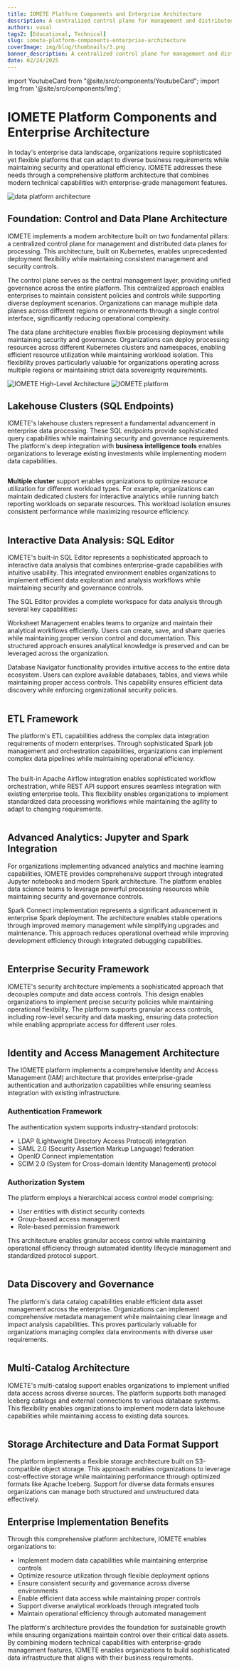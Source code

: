 ```yaml
---
title: IOMETE Platform Components and Enterprise Architecture
description: A centralized control plane for management and distributed data planes for processing
authors: vusal
tags2: [Educational, Technical]
slug: iomete-platform-components-enterprise-architecture
coverImage: img/blog/thumbnails/3.png
banner_description: A centralized control plane for management and distributed data planes for processing
date: 02/24/2025
---
```


import YoutubeCard from "@site/src/components/YoutubeCard";
import Img from '@site/src/components/Img';

# **IOMETE Platform Components and Enterprise Architecture**

In today's enterprise data landscape, organizations require sophisticated yet flexible platforms that can adapt to diverse business requirements while maintaining security and operational efficiency. IOMETE addresses these needs through a comprehensive platform architecture that combines modern technical capabilities with enterprise-grade management features.

<Img src="/img/blog/2025-02-24-platform-components-and-enterprise-architecture/data-platform-architecture.png" alt="data platform architecture" maxWidth="500px" centered borderless/>

## **Foundation: Control and Data Plane Architecture**

IOMETE implements a modern architecture built on two fundamental pillars: a centralized control plane for management and distributed data planes for processing. This architecture, built on Kubernetes, enables unprecedented deployment flexibility while maintaining consistent management and security controls.

The control plane serves as the central management layer, providing unified governance across the entire platform. This centralized approach enables enterprises to maintain consistent policies and controls while supporting diverse deployment scenarios. Organizations can manage multiple data planes across different regions or environments through a single control interface, significantly reducing operational complexity.

The data plane architecture enables flexible processing deployment while maintaining security and governance. Organizations can deploy processing resources across different Kubernetes clusters and namespaces, enabling efficient resource utilization while maintaining workload isolation. This flexibility proves particularly valuable for organizations operating across multiple regions or maintaining strict data sovereignty requirements.

<Img src="/img/blog/2025-02-24-platform-components-and-enterprise-architecture/iomete-high-level-data-architecture.png" alt="IOMETE High-Level Architecture" maxWidth="500px" centered borderless/>

<Img src="/img/blog/2025-02-24-platform-components-and-enterprise-architecture/iomete-platform.png" alt="IOMETE platform" maxWidth="500px" centered borderless/>

## **Lakehouse Clusters (SQL Endpoints)**

IOMETE's lakehouse clusters represent a fundamental advancement in enterprise data processing. These SQL endpoints provide sophisticated query capabilities while maintaining security and governance requirements. The platform's deep integration with **business intelligence tools** enables organizations to leverage existing investments while implementing modern data capabilities.

<Img src="/img/blog/2025-02-24-platform-components-and-enterprise-architecture/lakehouse-cluster-sql-endpoints.png" alt="" maxWidth="500px" centered borderless/>

**Multiple cluster** support enables organizations to optimize resource utilization for different workload types. For example, organizations can maintain dedicated clusters for interactive analytics while running batch reporting workloads on separate resources. This workload isolation ensures consistent performance while maximizing resource efficiency.

<Img src="/img/blog/2025-02-24-platform-components-and-enterprise-architecture/multiple-cluster-support.png" alt="" maxWidth="500px" centered borderless/>

## **Interactive Data Analysis: SQL Editor**

IOMETE's built-in SQL Editor represents a sophisticated approach to interactive data analysis that combines enterprise-grade capabilities with intuitive usability. This integrated environment enables organizations to implement efficient data exploration and analysis workflows while maintaining security and governance controls.

The SQL Editor provides a complete workspace for data analysis through several key capabilities:

Worksheet Management enables teams to organize and maintain their analytical workflows efficiently. Users can create, save, and share queries while maintaining proper version control and documentation. This structured approach ensures analytical knowledge is preserved and can be leveraged across the organization.

Database Navigator functionality provides intuitive access to the entire data ecosystem. Users can explore available databases, tables, and views while maintaining proper access controls. This capability ensures efficient data discovery while enforcing organizational security policies.

<Img src="/img/blog/2025-02-24-platform-components-and-enterprise-architecture/datalakehouse-with-sql-editor.png" alt="" maxWidth="500px" centered borderless/>

## **ETL Framework**

The platform's ETL capabilities address the complex data integration requirements of modern enterprises. Through sophisticated Spark job management and orchestration capabilities, organizations can implement complex data pipelines while maintaining operational efficiency.

<Img src="/img/blog/2025-02-24-platform-components-and-enterprise-architecture/etl-framework.png" alt="" maxWidth="500px" centered borderless/>

The built-in Apache Airflow integration enables sophisticated workflow orchestration, while REST API support ensures seamless integration with existing enterprise tools. This flexibility enables organizations to implement standardized data processing workflows while maintaining the agility to adapt to changing requirements.

<Img src="/img/blog/2025-02-24-platform-components-and-enterprise-architecture/apache-airflow-integration-lakehouse.png" alt="" maxWidth="500px" centered borderless/>

## **Advanced Analytics: Jupyter and Spark Integration**

For organizations implementing advanced analytics and machine learning capabilities, IOMETE provides comprehensive support through integrated Jupyter notebooks and modern Spark architecture. The platform enables data science teams to leverage powerful processing resources while maintaining security and governance controls.

Spark Connect implementation represents a significant advancement in enterprise Spark deployment. The architecture enables stable operations through improved memory management while simplifying upgrades and maintenance. This approach reduces operational overhead while improving development efficiency through integrated debugging capabilities.

<Img src="/img/blog/2025-02-24-platform-components-and-enterprise-architecture/jupyter-spark-integration.png" alt="" maxWidth="500px" centered borderless/>

## **Enterprise Security Framework**

IOMETE's security architecture implements a sophisticated approach that decouples compute and data access controls. This design enables organizations to implement precise security policies while maintaining operational flexibility. The platform supports granular access controls, including row-level security and data masking, ensuring data protection while enabling appropriate access for different user roles.

<Img src="/img/blog/2025-02-24-platform-components-and-enterprise-architecture/enterprise-security-framework.png" alt="" maxWidth="500px" centered borderless/>

## **Identity and Access Management Architecture**

The IOMETE platform implements a comprehensive Identity and Access Management (IAM) architecture that provides enterprise-grade authentication and authorization capabilities while ensuring seamless integration with existing infrastructure.

### **Authentication Framework**

The authentication system supports industry-standard protocols:

- LDAP (Lightweight Directory Access Protocol) integration
- SAML 2.0 (Security Assertion Markup Language) federation
- OpenID Connect implementation
- SCIM 2.0 (System for Cross-domain Identity Management) protocol

### **Authorization System**

The platform employs a hierarchical access control model comprising:

- User entities with distinct security contexts
- Group-based access management
- Role-based permission framework

This architecture enables granular access control while maintaining operational efficiency through automated identity lifecycle management and standardized protocol support.

<Img src="/img/blog/2025-02-24-platform-components-and-enterprise-architecture/identity-and-access-management.png" alt="" maxWidth="500px" centered borderless/>

## **Data Discovery and Governance**

The platform's data catalog capabilities enable efficient data asset management across the enterprise. Organizations can implement comprehensive metadata management while maintaining clear lineage and impact analysis capabilities. This proves particularly valuable for organizations managing complex data environments with diverse user requirements.

<Img src="/img/blog/2025-02-24-platform-components-and-enterprise-architecture/data-catalog.png" alt="" maxWidth="500px" centered borderless/>

## **Multi-Catalog Architecture**

IOMETE's multi-catalog support enables organizations to implement unified data access across diverse sources. The platform supports both managed Iceberg catalogs and external connections to various database systems. This flexibility enables organizations to implement modern data lakehouse capabilities while maintaining access to existing data sources.

<Img src="/img/blog/2025-02-24-platform-components-and-enterprise-architecture/spark-catalogs.png" alt="" maxWidth="500px" centered borderless/>

## **Storage Architecture and Data Format Support**

The platform implements a flexible storage architecture built on S3-compatible object storage. This approach enables organizations to leverage cost-effective storage while maintaining performance through optimized formats like Apache Iceberg. Support for diverse data formats ensures organizations can manage both structured and unstructured data effectively.

## **Enterprise Implementation Benefits**

Through this comprehensive platform architecture, IOMETE enables organizations to:

- Implement modern data capabilities while maintaining enterprise controls
- Optimize resource utilization through flexible deployment options
- Ensure consistent security and governance across diverse environments
- Enable efficient data access while maintaining proper controls
- Support diverse analytical workloads through integrated tools
- Maintain operational efficiency through automated management

The platform's architecture provides the foundation for sustainable growth while ensuring organizations maintain control over their critical data assets. By combining modern technical capabilities with enterprise-grade management features, IOMETE enables organizations to build sophisticated data infrastructure that aligns with their business requirements.

